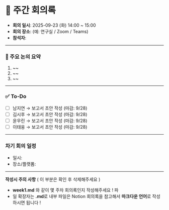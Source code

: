 # 📝 주간 회의록

- **회의 일시**: 2025-09-23 (화) 14:00 ~ 15:00
- **회의 장소**: (예: 연구실 / Zoom / Teams)
- **참석자**:
  
---

### 📍 주요 논의 요약
1. ~~ 
2. ~~
3. ~~

---

### ✅ To-Do
- [ ] 남지연 → 보고서 초안 작성 (마감: 9/28)
- [ ] 김시후 → 보고서 초안 작성 (마감: 9/28)
- [ ] 윤우린 → 보고서 초안 작성 (마감: 9/28)
- [ ] 이태웅 → 보고서 초안 작성 (마감: 9/28)
---

### 차기 회의 일정
- 일시:  
- 장소/플랫폼:  

---
**작성시 주의 사항** ( 이 부분은 확인 후 삭제해주세요 )
- **week1.md** 와 같이 몇 주차 회의록인지 작성해주세요 ! 파
- 일 확장자는 **.md**로 내부 파일은 Notion 회의록을 참고해서 **마크다운 언어**로 작성하시면 됩니다 !
